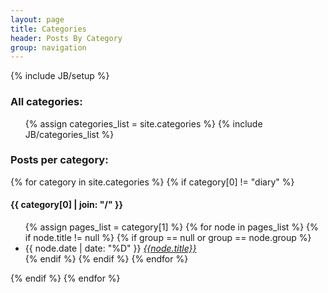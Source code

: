 ```yaml
---
layout: page
title: Categories
header: Posts By Category
group: navigation
---
```

{% include JB/setup %}

<h3>All categories:</h3>
<ul class="tags list-inline list-unstyled">
	{% assign categories_list = site.categories %}
	{% include JB/categories_list %}
</ul>

<h3>Posts per category:</h3>
{% for category in site.categories %}
{% if category[0] != "diary" %}
<h4 id="{{ category[0] }}-ref">{{ category[0] | join: "/" }}</h4>
<ul>
{% assign pages_list = category[1] %}
{% for node in pages_list %}
{% if node.title != null %}
{% if group == null or group == node.group %}
<li>
{{ node.date | date: "%D" }}
<i><a href="{{ BASE_PATH }}{{node.url}}">{{node.title}}</a></i>
</li>
{% endif %}
{% endif %}
{% endfor %}
</ul>
{% endif %}
{% endfor %}

